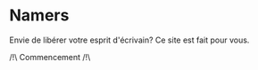 # Namers
 Envie de libérer votre esprit d'écrivain? Ce site est fait pour vous.

 /!\ Commencement /!\
